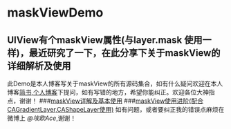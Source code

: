 # maskViewDemo
## UIView有个maskView属性(与layer.mask 使用一样)，最近研究了一下，在此分享下关于maskView的详细解析及使用
此Demo是本人博客写关于maskView的所有源码集合，如有什么疑问欢迎在本人博客[简书](http://www.jianshu.com/p/f0c198e8de91),[个人博客](http://coderjee.github.io/2016/02/25/maskView%E4%BD%BF%E7%94%A8%E8%BF%9B%E9%98%B6-%E9%85%8D%E5%90%88CAGradientLayer-CAShapeLayer%E4%BD%BF%E7%94%A8/)下提问，如有写错的地方，希望你能纠正。欢迎各位大神指点，谢谢！
###[maskView详解及基本使用](http://www.jianshu.com/p/e4ac8266d9f0)
###[maskView使用进阶(配合CAGradientLayer,CAShapeLayer使用)](http://www.jianshu.com/p/f0c198e8de91)
如有问题，或者要纠正我的错误点麻烦在微博上 *@埃欧Ace*,谢谢！
